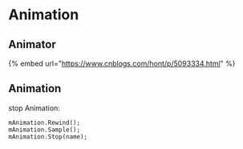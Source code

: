 # Animation

## Animator

{% embed url="https://www.cnblogs.com/hont/p/5093334.html" %}

## Animation

stop Animation:

```text
mAnimation.Rewind(); 
mAnimation.Sample(); 
mAnimation.Stop(name);
```



